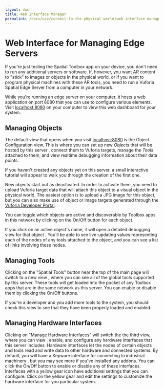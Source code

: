 ```yaml
---
layout: doc
title: Web Interface Manager
permalink: /docs/use/connect-to-the-physical-world/web-interface-manager
---
```


# Web Interface for Managing Edge Servers

If you're just testing the Spatial Toolbox app on your device, you don't need to run any
additional servers or software. If, however, you want AR content to "stick" to images
or objects in the physical world, or if you want to program physical machines with these AR tools,
you need to run a Vuforia Spatial Edge Server from a computer in your network.

While you're running an edge server on your computer, it hosts a web application on port 8080
that you can use to configure various elements. Visit [localhost:8080](http://localhost:8080) on
your computer to view this web dashboard for your system.

## Managing Objects

The default view that opens when you visit [localhost:8080](http://localhost:8080) is the Object
Configuration view. This is where you can set up new *Objects* that will be hosted by this server
, connect them to Vuforia targets, manage the *Tools* attached to them, and view realtime
debugging information about their data points.
 
If you haven't created any objects yet on this server, a small interactive tutorial will appear
to walk you through the creation of the first one.

New objects start out as deactivated. In order to activate them, you need to upload Vuforia
target data that will attach this object to a visual object in the physical world. The easiest
option is to upload a JPG image for this object, but you can also make use of object or image
targets generated through the [Vuforia Developer Portal](http://developer.vuforia.com). 

You can toggle which objects are active and discoverable by Toolbox apps in this network by
clicking on the On/Off button for each object.

If you click on an active object's name, it will open a detailed debugging view for that object
. You'll be able to see live-updating values representing each of the nodes of any tools attached
to the object, and you can see a list of links involving these nodes.

## Managing Tools

Clicking on the "Spatial Tools" button near the top of the main page will switch to a new view
, where you can see all of the global tools supported by this server. These tools will get loaded
into the pocket of any Toolbox apps that are in the same network as this server. You can enable
or disable them by clicking the On/Off buttons.

If you're a developer and you add more tools to the system, you should check this view to see
that they have been properly loaded and enabled.

## Managing Hardware Interfaces

Clicking on "Manage Hardware Interfaces" will switch the the third view, where you can view
, enable, and configure any hardware interfaces that this server includes. Hardware interfaces
let the nodes of certain objects and tools read and write data to other hardware and connected
systems. By default, you will have a Kepware interface for connecting to industrial machinery
, but you may see more if you've installed any addons. You can click the On/Off button to enable
or disable any of these interfaces. Interfaces with a yellow gear icon have additional settings
that you can configure. Click on the yellow gear and edit the settings to customize the hardware
interface for you particular system.
